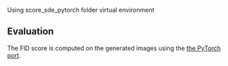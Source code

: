 Using score_sde_pytorch folder virtual environment

## Evaluation
The FID score is computed on the generated images using the [the PyTorch port](https://github.com/mseitzer/pytorch-fid).